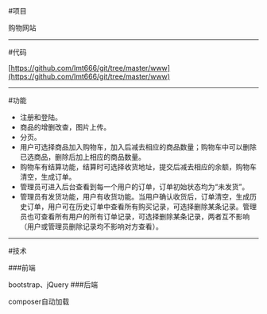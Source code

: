 #项目

购物网站

----------

#代码

[https://github.com/lmt666/git/tree/master/www](https://github.com/lmt666/git/tree/master/www)

----------

#功能

- 注册和登陆。
- 商品的增删改查，图片上传。
- 分页。
- 用户可选择商品加入购物车，加入后减去相应的商品数量；购物车中可以删除已选商品，删除后加上相应的商品数量。
- 购物车有结算功能，结算时可选择收货地址，提交后减去相应的余额，购物车清空，生成订单。
- 管理员可进入后台查看到每一个用户的订单，订单初始状态均为“未发货”。
- 管理员有发货功能，用户有收货功能。当用户确认收货后，订单清空，生成历史订单，用户可在历史订单中查看所有购买记录，可选择删除某条记录。管理员也可查看所有用户的所有订单记录，可选择删除某条记录，两者互不影响（用户或管理员删除记录均不影响对方查看）。

----------

#技术

###前端

bootstrap、jQuery
###后端

composer自动加载